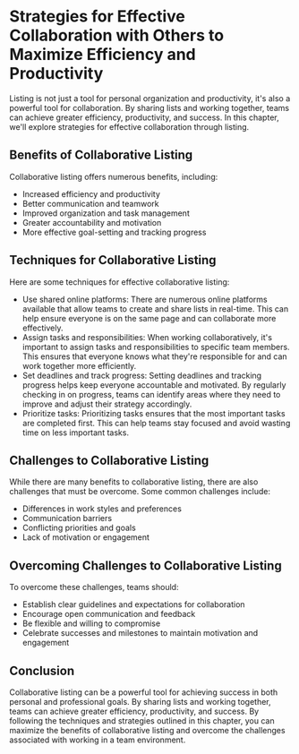 Strategies for Effective Collaboration with Others to Maximize Efficiency and Productivity
====================================================================================================================================

Listing is not just a tool for personal organization and productivity, it's also a powerful tool for collaboration. By sharing lists and working together, teams can achieve greater efficiency, productivity, and success. In this chapter, we'll explore strategies for effective collaboration through listing.

Benefits of Collaborative Listing
---------------------------------

Collaborative listing offers numerous benefits, including:

* Increased efficiency and productivity
* Better communication and teamwork
* Improved organization and task management
* Greater accountability and motivation
* More effective goal-setting and tracking progress

Techniques for Collaborative Listing
------------------------------------

Here are some techniques for effective collaborative listing:

* Use shared online platforms: There are numerous online platforms available that allow teams to create and share lists in real-time. This can help ensure everyone is on the same page and can collaborate more effectively.
* Assign tasks and responsibilities: When working collaboratively, it's important to assign tasks and responsibilities to specific team members. This ensures that everyone knows what they're responsible for and can work together more efficiently.
* Set deadlines and track progress: Setting deadlines and tracking progress helps keep everyone accountable and motivated. By regularly checking in on progress, teams can identify areas where they need to improve and adjust their strategy accordingly.
* Prioritize tasks: Prioritizing tasks ensures that the most important tasks are completed first. This can help teams stay focused and avoid wasting time on less important tasks.

Challenges to Collaborative Listing
-----------------------------------

While there are many benefits to collaborative listing, there are also challenges that must be overcome. Some common challenges include:

* Differences in work styles and preferences
* Communication barriers
* Conflicting priorities and goals
* Lack of motivation or engagement

Overcoming Challenges to Collaborative Listing
----------------------------------------------

To overcome these challenges, teams should:

* Establish clear guidelines and expectations for collaboration
* Encourage open communication and feedback
* Be flexible and willing to compromise
* Celebrate successes and milestones to maintain motivation and engagement

Conclusion
----------

Collaborative listing can be a powerful tool for achieving success in both personal and professional goals. By sharing lists and working together, teams can achieve greater efficiency, productivity, and success. By following the techniques and strategies outlined in this chapter, you can maximize the benefits of collaborative listing and overcome the challenges associated with working in a team environment.

